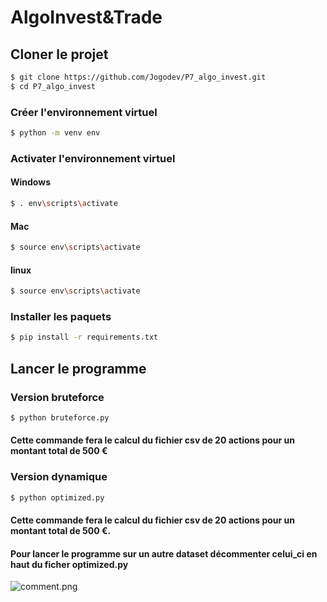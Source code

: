 # AlgoInvest&Trade

## Cloner le projet


````bash
$ git clone https://github.com/Jogodev/P7_algo_invest.git
$ cd P7_algo_invest
````

### Créer l'environnement virtuel

````bash
$ python -m venv env
````

### Activater l'environnement virtuel

#### Windows
````bash
$ . env\scripts\activate 
````
#### Mac
````bash
$ source env\scripts\activate 
````
#### linux
````bash
$ source env\scripts\activate 
````

### Installer les paquets

````bash
$ pip install -r requirements.txt
````

## Lancer le programme
### Version bruteforce

````bash
$ python bruteforce.py
````
#### Cette commande fera le calcul du fichier csv de 20 actions pour un montant total de 500 €
### Version dynamique

````bash
$ python optimized.py
````
#### Cette commande fera le calcul du fichier csv de 20 actions pour un montant total de 500 €.
#### Pour lancer le programme sur un autre dataset décommenter celui_ci en haut du ficher optimized.py

![comment.png](..%2Fcomment.png)